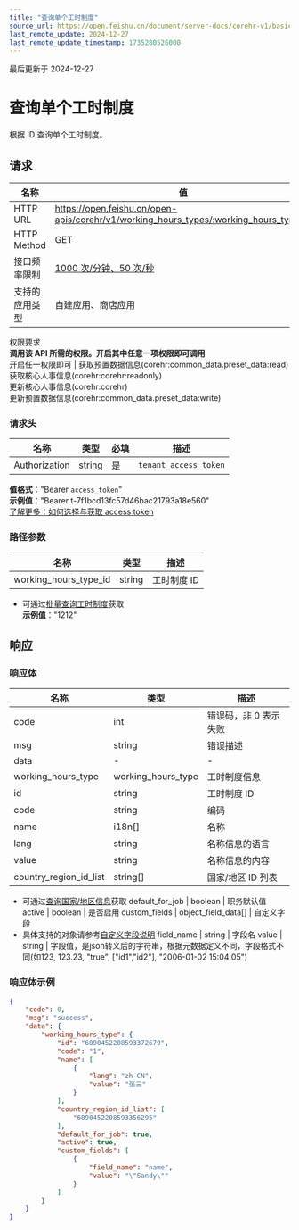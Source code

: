 ```yaml
---
title: "查询单个工时制度"
source_url: https://open.feishu.cn/document/server-docs/corehr-v1/basic-infomation/working_hours_type/get
last_remote_update: 2024-12-27
last_remote_update_timestamp: 1735280526000
---
```

最后更新于 2024-12-27

# 查询单个工时制度

根据 ID 查询单个工时制度。

## 请求
名称 | 值
---|---
HTTP URL | https://open.feishu.cn/open-apis/corehr/v1/working_hours_types/:working_hours_type_id
HTTP Method | GET
接口频率限制 | [1000 次/分钟、50 次/秒](https://open.feishu.cn/document/ukTMukTMukTM/uUzN04SN3QjL1cDN)
支持的应用类型 | 自建应用、商店应用
权限要求  
            **调用该 API 所需的权限。开启其中任意一项权限即可调用**  
            开启任一权限即可 | 获取预置数据信息(corehr:common_data.preset_data:read)  
            获取核心人事信息(corehr:corehr:readonly)  
            更新核心人事信息(corehr:corehr)  
            更新预置数据信息(corehr:common_data.preset_data:write)

### 请求头

名称 | 类型 | 必填 | 描述
--- | --- | --- | ---
Authorization | string | 是 | `tenant_access_token`  
**值格式**："Bearer `access_token`"  
**示例值**："Bearer t-7f1bcd13fc57d46bac21793a18e560"  
[了解更多：如何选择与获取 access token](https://open.feishu.cn/document/uAjLw4CM/ugTN1YjL4UTN24CO1UjN/trouble-shooting/how-to-choose-which-type-of-token-to-use)

### 路径参数

名称 | 类型 | 描述
--- | --- | ---
working_hours_type_id | string | 工时制度 ID  
- 可通过[批量查询工时制度](https://open.feishu.cn/document/uAjLw4CM/ukTMukTMukTM/reference/corehr-v1/working_hours_type/list)获取  
**示例值**："1212"

## 响应

### 响应体

名称 | 类型 | 描述
--- | --- | ---
code | int | 错误码，非 0 表示失败
msg | string | 错误描述
data | \- | \-
working_hours_type | working_hours_type | 工时制度信息
id | string | 工时制度 ID
code | string | 编码
name | i18n\[\] | 名称
lang | string | 名称信息的语言
value | string | 名称信息的内容
country_region_id_list | string\[\] | 国家/地区 ID 列表  
- 可通过[查询国家/地区信息](https://open.feishu.cn/document/uAjLw4CM/ukTMukTMukTM/corehr-v2/basic_info-country_region/search)获取
default_for_job | boolean | 职务默认值
active | boolean | 是否启用
custom_fields | object_field_data\[\] | 自定义字段  
- 具体支持的对象请参考[自定义字段说明](https://open.feishu.cn/document/uAjLw4CM/ukTMukTMukTM/reference/corehr-v1/custom-fields-guide)
field_name | string | 字段名
value | string | 字段值，是json转义后的字符串，根据元数据定义不同，字段格式不同(如123, 123.23, "true", [\"id1\",\"id2\"], "2006-01-02 15:04:05")

### 响应体示例
```json
{
    "code": 0,
    "msg": "success",
    "data": {
        "working_hours_type": {
            "id": "6890452208593372679",
            "code": "1",
            "name": [
                {
                    "lang": "zh-CN",
                    "value": "张三"
                }
            ],
            "country_region_id_list": [
                "6890452208593356295"
            ],
            "default_for_job": true,
            "active": true,
            "custom_fields": [
                {
                    "field_name": "name",
                    "value": "\"Sandy\""
                }
            ]
        }
    }
}
```
